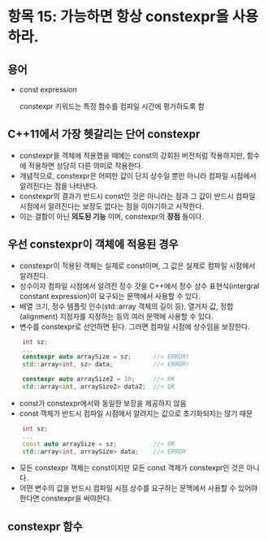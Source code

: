 # 항목 15: 가능하면 항상 constexpr을 사용하라.

## 용어

* const expression

    constexpr 키워드는 특정 함수를 컴파일 시간에 평가하도록 함

## C++11에서 가장 헷갈리는 단어 constexpr
* constexpr을 객체에 적용했을 때에는 const의 강회된 버전처럼 작용하지만, 함수에 적용하면 상당히 다른 의미로 작용한다.
* 개념적으로, constexpr은 어떠한 값이 단지 상수일 뿐만 아니라 컴파일 시점에서 알려진다는 점을 나타낸다.
* constexpr의 결과가 반드시 const인 것은 아니라는 점과 그 값이 반드시 컴파일 시점에서 알려진다는 보장도 없다는 점을 이야기하고 시작한다.
* 이는 결함이 아닌 **의도된 기능** 이며, constexpr의 **장점** 들이다.

## 우선 constexpr이 객체에 적용된 경우
* constexpr이 적용된 객체는 실제로 const이며, 그 값은 실제로 컴파일 시점에서 알려진다.
* 상수이자 컴파일 시점에서 알려진 정수 갓을 C++에서 정수 상수 표현식(intergral constant expression)이 요구되는 문맥에서 사용할 수 있다.
* 배열 크기, 정수 템플릿 인수(std::array 객체의 길이 등), 열거자 값, 정합(alignment) 지정자를 지정하는 등의 여러 문맥에 사용할 수 있다.
* 변수를 constexpr로 선언하면 된다. 그러면 컴파일 시점에 상수임을 보장한다.

```cpp
    int sz;
    ...
    constexpr auto arraySize = sz;      //< ERROR!
    std::array<int, sz> data;           //< ERROR!

    constexpr auto arraySize2 = 10;     //< OK
    std::array<int, arraySize2> data2;  //< OK
```

* const가 constexpr에서와 동일한 보장을 제공하지 않음
* const 객체가 반드시 컴파일 시점에서 알려지는 값으로 초기화되지는 않기 때문
```cpp
    int sz;
    ...
    const auto arraySize = sz;          //< OK
    std::array<int, arraySize> data;    //< ERROR
```

* 모든 constexpr 객체는 const이지만 모든 const 객체가 constexpr인 것은 아니다.
* 어떤 변수의 값을 반드시 컴파일 시점 상수를 요구하는 문맥에서 사용할 수 있어야 한다면 constexpr을 써야한다.

## constexpr 함수
